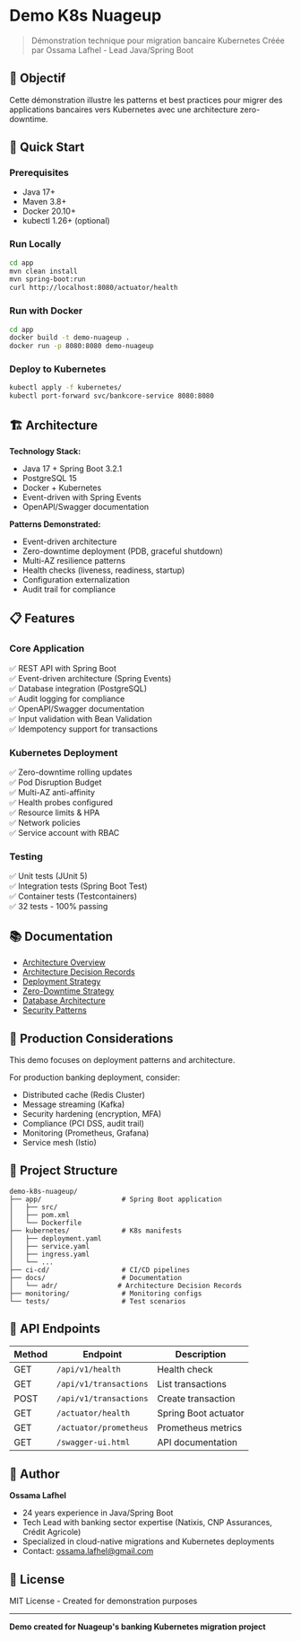 # Demo K8s Nuageup

> Démonstration technique pour migration bancaire Kubernetes
> Créée par Ossama Lafhel - Lead Java/Spring Boot

## 🎯 Objectif

Cette démonstration illustre les patterns et best practices 
pour migrer des applications bancaires vers Kubernetes avec 
une architecture zero-downtime.

## 🚀 Quick Start

### Prerequisites
- Java 17+
- Maven 3.8+
- Docker 20.10+
- kubectl 1.26+ (optional)

### Run Locally
```bash
cd app
mvn clean install
mvn spring-boot:run
curl http://localhost:8080/actuator/health
```

### Run with Docker
```bash
cd app
docker build -t demo-nuageup .
docker run -p 8080:8080 demo-nuageup
```

### Deploy to Kubernetes
```bash
kubectl apply -f kubernetes/
kubectl port-forward svc/bankcore-service 8080:8080
```

## 🏗️ Architecture

**Technology Stack:**
- Java 17 + Spring Boot 3.2.1
- PostgreSQL 15
- Docker + Kubernetes
- Event-driven with Spring Events
- OpenAPI/Swagger documentation

**Patterns Demonstrated:**
- Event-driven architecture
- Zero-downtime deployment (PDB, graceful shutdown)
- Multi-AZ resilience patterns
- Health checks (liveness, readiness, startup)
- Configuration externalization
- Audit trail for compliance

## 📋 Features

### Core Application
✅ REST API with Spring Boot  
✅ Event-driven architecture (Spring Events)  
✅ Database integration (PostgreSQL)  
✅ Audit logging for compliance  
✅ OpenAPI/Swagger documentation  
✅ Input validation with Bean Validation  
✅ Idempotency support for transactions  

### Kubernetes Deployment
✅ Zero-downtime rolling updates  
✅ Pod Disruption Budget  
✅ Multi-AZ anti-affinity  
✅ Health probes configured  
✅ Resource limits & HPA  
✅ Network policies  
✅ Service account with RBAC  

### Testing
✅ Unit tests (JUnit 5)  
✅ Integration tests (Spring Boot Test)  
✅ Container tests (Testcontainers)  
✅ 32 tests - 100% passing  

## 📚 Documentation

- [Architecture Overview](docs/ARCHITECTURE.md)
- [Architecture Decision Records](docs/adr/)
- [Deployment Strategy](docs/DEPLOYMENT.md)
- [Zero-Downtime Strategy](docs/ZERO-DOWNTIME.md)
- [Database Architecture](docs/DATABASE_ARCHITECTURE.md)
- [Security Patterns](docs/SECURITY.md)

## 🎯 Production Considerations

This demo focuses on deployment patterns and architecture.

For production banking deployment, consider:
- Distributed cache (Redis Cluster)
- Message streaming (Kafka)
- Security hardening (encryption, MFA)
- Compliance (PCI DSS, audit trail)
- Monitoring (Prometheus, Grafana)
- Service mesh (Istio)

## 📁 Project Structure

```
demo-k8s-nuageup/
├── app/                    # Spring Boot application
│   ├── src/
│   ├── pom.xml
│   └── Dockerfile
├── kubernetes/             # K8s manifests
│   ├── deployment.yaml
│   ├── service.yaml
│   ├── ingress.yaml
│   └── ...
├── ci-cd/                  # CI/CD pipelines
├── docs/                   # Documentation
│   └── adr/               # Architecture Decision Records
├── monitoring/             # Monitoring configs
└── tests/                  # Test scenarios
```

## 🔧 API Endpoints

| Method | Endpoint | Description |
|--------|----------|-------------|
| GET | `/api/v1/health` | Health check |
| GET | `/api/v1/transactions` | List transactions |
| POST | `/api/v1/transactions` | Create transaction |
| GET | `/actuator/health` | Spring Boot actuator |
| GET | `/actuator/prometheus` | Prometheus metrics |
| GET | `/swagger-ui.html` | API documentation |

## 👤 Author

**Ossama Lafhel**
- 24 years experience in Java/Spring Boot
- Tech Lead with banking sector expertise (Natixis, CNP Assurances, Crédit Agricole)
- Specialized in cloud-native migrations and Kubernetes deployments
- Contact: ossama.lafhel@gmail.com

## 📝 License

MIT License - Created for demonstration purposes

---

**Demo created for Nuageup's banking Kubernetes migration project**
